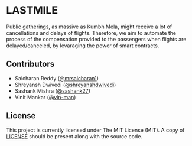 # LASTMILE
Public gatherings, as massive as Kumbh Mela, might receive a lot of cancellations and delays of flights. Therefore, we aim to automate the process of the compensation provided to the passengers when flights are delayed/canceled, by levaraging the power of smart contracts.

## Contributors

* Saicharan Reddy ([@mrsaicharan1](https://github.com/mrsaicharan1))
* Shreyansh Dwivedi ([@shreyanshdwivedi](https://github.com/shreyanshdwivedi))
* Sashank Mishra ([@sashank27](https://github.com/sashank27))
* Vinit Mankar ([@vin-man](https://www.behance.net/vinman333))

## License

This project is currently licensed under The MIT License (MIT). A copy of [LICENSE](LICENSE) should be present along with the source code.
